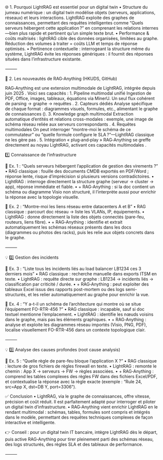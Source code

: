 


🌐 1. Pourquoi LightRAG est essentiel pour un digital twin
	•	Structure du jumeau numérique : un digital twin modélise objets (serveurs, applications, réseaux) et leurs interactions. LightRAG exploite des graphes de connaissances, permettant des requêtes intelligentes comme “Quels serveurs hébergent cette application ?” en comprenant les relations internes—bien plus rapide et pertinent qu’un simple texte brut.
	•	Performance & coûts maîtrisés : lightRAG cible des données organisées, limitées au graphe. Réduction des volumes à traiter = coûts LLM et temps de réponse optimisés.
	•	Pertinence contextuelle : interrogeant la structure même du système, LightRAG évite les réponses génériques : il fournit des réponses situées dans l’infrastructure existante.

⸻

🧭 2. Les nouveautés de RAG‑Anything (HKUDS, GitHub)

RAG‑Anything est une extension multimodale de LightRAG, intégrée depuis juin 2025  . Voici ses capacités :
	1.	Pipeline multimodal unifié
Ingestion de PDF, Office, images, tableaux, équations via MinerU. Un seul flux cohérent de parsing → graphe → requêtes  .
	2.	Capteurs dédiés
Analyse spécifique de chaque format : diagrammes visuels, formules, etc., alimentant le graphe de connaissances ().
	3.	Knowledge graph multimodal
Extraction automatique d’entités et relations cross-modales : exemple, une image de schéma réseau reliée aux serveurs correspondants  .
	4.	Requêtes multimodales
On peut interroger “montre-moi le schéma de ce commutateur” ou “quelle formule configure le SLA ?”—LightRAG classique ne les gère pas  .
	5.	Intégration « plug‑and‑play »
RAG‑Anything se greffe directement au noyau LightRAG, activant ces capacités multimodales  .




1️⃣ Connaissance de l’infrastructure

🔹 Ex. 1 : “Quels serveurs hébergent l’application de gestion des virements ?”
	•	RAG classique : fouille des documents CMDB exportés en PDF/Word ; réponse lente, risque d’imprécision si plusieurs versions contradictoires.
	•	LightRAG : interroge directement la structure graphe (serveur → cluster → app), réponse immédiate et fiable.
	•	+ RAG‑Anything : si la doc contient un schéma ou diagramme Visio non structuré, il l’interprète aussi pour enrichir la réponse avec la topologie visuelle.

🔹 Ex. 2 : “Montre-moi les liens réseau entre datacenters A et B”
	•	RAG classique : parcourt doc réseau → liste les VLANs, IP, équipements.
	•	LightRAG : donne directement la liste des objets connectés (pare-feu, routeurs, liens fibre).
	•	+ RAG‑Anything : identifie et extrait automatiquement les schémas réseaux présents dans les docs (diagrammes ou photos des racks), puis les relie aux objets concrets dans le graphe.

⸻

💡 2️⃣ Gestion des incidents

🔹 Ex. 3 : “Liste tous les incidents liés au load balancer LB1234 ces 3 derniers mois”
	•	RAG classique : recherche manuelle dans exports ITSM en texte.
	•	LightRAG : requête directe sur graphe : LB1234 → incidents liés → classification par criticité / durée.
	•	+ RAG‑Anything : peut exploiter des tableaux Excel issus des rapports post-mortem ou des logs semi-structurés, et les relier automatiquement au graphe pour enrichir la vue.

🔹 Ex. 4 : “Y a-t-il un schéma de l’architecture qui montre où se situe l’équipement FO-RTR-456 ?”
	•	RAG classique : incapable, sauf si doc textuel mentionne l’emplacement.
	•	LightRAG : identifie les nœuds voisins dans le graphe, mais pas les éléments graphiques.
	•	+ RAG‑Anything : analyse et exploite les diagrammes réseau importés (Visio, PNG, PDF), localise visuellement FO-RTR-456 dans un contexte topologique clair.

⸻

💡 3️⃣ Analyse des causes profondes (root cause analysis)

🔹 Ex. 5 : “Quelle règle de pare-feu bloque l’application X ?”
	•	RAG classique : lecture de gros fichiers de règles firewall en texte.
	•	LightRAG : remonte le chemin : App X → serveurs → FW → règles associées.
	•	+ RAG‑Anything : comprend les tables complexes des règles FW dans des fichiers Excel/PDF, et contextualise la réponse avec la règle exacte (exemple : “Rule 24, src=App X, dst=DB Y, port=3306”).





✅ Conclusion
	•	LightRAG, via le graphe de connaissances, offre vitesse, précision et coût réduit. Il est parfaitement adapté pour interroger et piloter un digital twin d’infrastructure.
	•	RAG‑Anything vient enrichir LightRAG en le rendant multimodal : schémas, tables, formules sont compris et intégrés dans le modèle, permettant des requêtes techniques complexes de façon interactive et intelligente.

👉 Conseil : pour un digital twin IT bancaire, intègre LightRAG dès le départ, puis active RAG‑Anything pour tirer pleinement parti des schémas réseau, des logs structurés, des règles SLA et des tableaux de performance.

⸻

